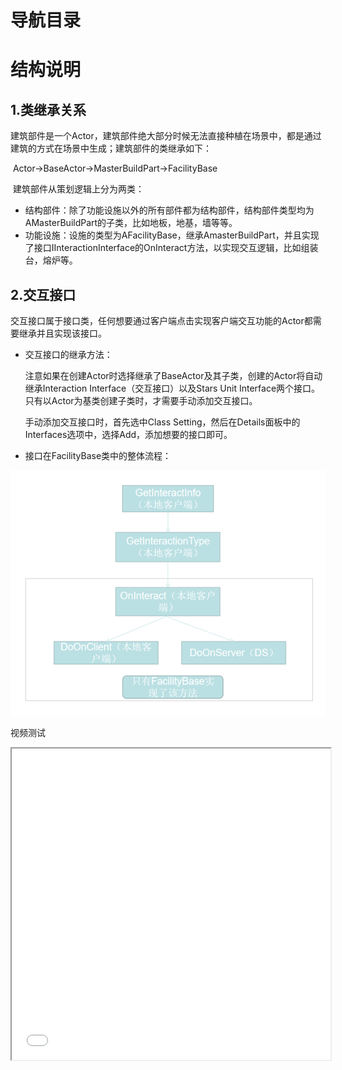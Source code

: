 # 导航目录





# 结构说明

## 1.类继承关系

​	建筑部件是一个Actor，建筑部件绝大部分时候无法直接种植在场景中，都是通过建筑的方式在场景中生成；建筑部件的类继承如下：

​	Actor→BaseActor→MasterBuildPart→FacilityBase

​	建筑部件从策划逻辑上分为两类：

- 结构部件：除了功能设施以外的所有部件都为结构部件，结构部件类型均为AMasterBuildPart的子类，比如地板，地基，墙等等。
- 功能设施：设施的类型为AFacilityBase，继承AmasterBuildPart，并且实现了接口IInteractionInterface的OnInteract方法，以实现交互逻辑，比如组装台，熔炉等。

## 2.**交互接口**

​	交互接口属于接口类，任何想要通过客户端点击实现客户端交互功能的Actor都需要继承并且实现该接口。

- 交互接口的继承方法：

  注意如果在创建Actor时选择继承了BaseActor及其子类，创建的Actor将自动继承Interaction Interface（交互接口）以及Stars Unit Interface两个接口。只有以Actor为基类创建子类时，才需要手动添加交互接口。

  手动添加交互接口时，首先选中Class Setting，然后在Details面板中的Interfaces选项中，选择Add，添加想要的接口即可。

- 接口在FacilityBase类中的整体流程：

![Building_1](Resources\Building_1.png)

视频测试

<iframe height=498 width=510 src="Resources/录制_2022_08_05_17_09_20_803.mp4">

## 3.交互接口包含的方法

### 3.1 交互接口方法的实现

​	继承或添加了Interaction Interface交互接口的类会在Graphs面板中显示这个接口可用的所有方法。

![Building_2](Resources\Building_2.png)

​	右键单击特定的方法可以对接口进行实现（implenment event），没有在蓝图中实现的接口会按默认的方式执行。

### 3.2 交互接口方法的种类

- GetNameBoard

- - 作用：获取姓名版信息，当摄像机射线打中时会调用该方法，属于摄像机所属Character的本地客户端逻辑。

- GetInteractInfo

- - 作用：获取交互信息，摄像机所属的Character的本地客户端逻辑；该交互信息指游戏中出现的交互列表；
  - 输入参数：
    - Vertical Dis：玩家与设施的垂直距离。当该距离大于允许交互的最小高度差时，会将bool变量Can Interact设为true。
  - 返回值：
    - Can Interact：决定是否允许交互。
    - Display Name
    - Style：决定交互类型的图标
  - 蓝图中实现

- - ![Building_3](Resources\Building_3.png)

  - 
